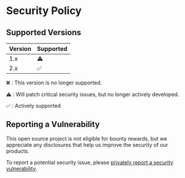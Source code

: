 # Security Policy

## Supported Versions

| Version | Supported          |
| ------- | ------------------ |
| 1.x   | :warning: |
| 2.x   | :white_check_mark: |

:x: : This version is no longer supported.

:warning: : Will patch critical security issues, but no longer actively developed.

:white_check_mark: : Actively supported

## Reporting a Vulnerability

This open source project is not eligible for bounty rewards, but we appreciate any disclosures that help us improve the security of our products.

To report a potential security issue, please [privately report a security vulnerability](https://docs.github.com/en/code-security/security-advisories/guidance-on-reporting-and-writing/privately-reporting-a-security-vulnerability).
